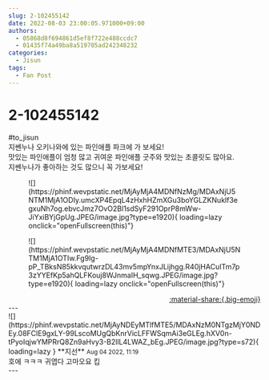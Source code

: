 ```yaml
---
slug: 2-102455142
date: 2022-08-03 23:00:05.971000+09:00
authors:
  - 05868d8f694861d5ef8f722e488ccdc7
  - 01435f74a49ba8a519705ad242348232
categories:
  - Jisun
tags:
  - Fan Post
---
```


# 2-102455142

<div class="post-container" markdown="1">
<div class="content-container md-sidebar__scrollwrap" markdown="1">

\#to_jisun <br>지쎈누나 오키나와에 있는 파인애플 파크에 가 보세요!<br>맛있는 파인애플이 엄청 많고 귀여운 파인애플 굿주와 맛있는 초콜릿도 많아요.<br>지쎈누나가 좋아하는 것도 많으니 꼭 가보세요!
<figure markdown="1">
![](https://phinf.wevpstatic.net/MjAyMjA4MDNfNzMg/MDAxNjU5NTM1MjA1ODIy.umcXP4EpqL4zHxhHZmXGu3boYGLZKNuklf3egxuNh7og.ebvcJmz7OvO2Bl1sdSyF291OprP8mWw-JiYxiBYjGpUg.JPEG/image.jpg?type=e1920){ loading=lazy onclick="openFullscreen(this)"}
</figure>

<figure markdown="1">
![](https://phinf.wevpstatic.net/MjAyMjA4MDNfMTE3/MDAxNjU5NTM1MjA1OTIw.Fg9Ig-pP_TBksN85kkvqutwrzDL43mv5mpYnxJLijhgg.R40jHACuITm7p3zYYEfKp5ahQLFKouj8WJnmaIH_sqwg.JPEG/image.jpg?type=e1920){ loading=lazy onclick="openFullscreen(this)"}
</figure>


</div>
</div>

<div style="text-align: right;" markdown="1">
<a href="https://weverse.io/fromis9/fanpost/2-102455142" style="text-align: right;">:material-share:{.big-emoji}</a>
</div>
---

<div class="comments-container md-sidebar__scrollwrap" markdown="1">
<div class="comment" markdown="1">
<div class='id-container' markdown="1">
![](https://phinf.wevpstatic.net/MjAyNDEyMTlfMTE5/MDAxNzM0NTgzMjY0NDEy.08FClE9gxLY-99LscoMUgQbKnrVicLFFWSqmAi3eGLEg.hXV0n-tPyoIqjwYMPRrQ8Zn9aHvy3-B2llL4LWAZ_bEg.JPEG/image.jpg?type=s72){ loading=lazy }
**<span class="artist">지선</span>** <small>Aug 04 2022, 11:19</small><br>
</div>
<div class='comment-body' markdown="1">
호에 ㅋㅋㅋ 귀엽다 고마오요 킵
</div>
</div>
</div>
---
